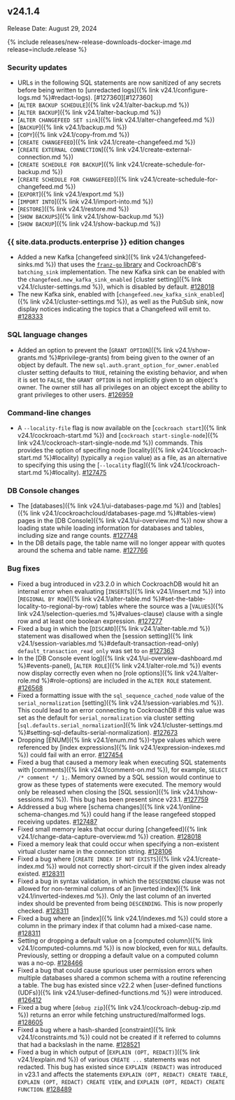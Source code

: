 ## v24.1.4

Release Date: August 29, 2024

{% include releases/new-release-downloads-docker-image.md release=include.release %}

<h3 id="v24-1-4-security-updates">Security updates</h3>

- URLs in the following SQL statements are now sanitized of any secrets before being written to [unredacted logs]({% link v24.1/configure-logs.md %}#redact-logs). [#127360][#127360]
- [`ALTER BACKUP SCHEDULE`]({% link v24.1/alter-backup.md %})
- [`ALTER BACKUP`]({% link v24.1/alter-backup.md %})
- [`ALTER CHANGEFEED SET sink`]({% link v24.1/alter-changefeed.md %})
- [`BACKUP`]({% link v24.1/backup.md %})
- [`COPY`]({% link v24.1/copy-from.md %})
- [`CREATE CHANGEFEED`]({% link v24.1/create-changefeed.md %})
- [`CREATE EXTERNAL CONNECTION`]({% link v24.1/create-external-connection.md %})
- [`CREATE SCHEDULE FOR BACKUP`]({% link v24.1/create-schedule-for-backup.md %})
- [`CREATE SCHEDULE FOR CHANGEFEED`]({% link v24.1/create-schedule-for-changefeed.md %})
- [`EXPORT`]({% link v24.1/export.md %})
- [`IMPORT INTO`]({% link v24.1/import-into.md %})
- [`RESTORE`]({% link v24.1/restore.md %})
- [`SHOW BACKUPS`]({% link v24.1/show-backup.md %})
- [`SHOW BACKUP`]({% link v24.1/show-backup.md %})

<h3 id="v24-1-4-{{-site.data.products.enterprise-}}-edition-changes">{{ site.data.products.enterprise }} edition changes</h3>

- Added a new Kafka [changefeed sink]({% link v24.1/changefeed-sinks.md %}) that uses the [`franz-go` library](https://github.com/twmb/franz-go) and CockroachDB's `batching_sink` implementation. The new Kafka sink can be enabled with the `changefeed.new_kafka_sink_enabled` [cluster setting]({% link v24.1/cluster-settings.md %}), which is disabled by default. [#128018][#128018]
- The new Kafka sink, enabled with [`changefeed.new_kafka_sink_enabled`]({% link v24.1/cluster-settings.md %}), as well as the PubSub sink, now display notices indicating the topics that a Changefeed will emit to. [#128333][#128333]

<h3 id="v24-1-4-sql-language-changes">SQL language changes</h3>

- Added an option to prevent the [`GRANT OPTION`]({% link v24.1/show-grants.md %}#privilege-grants) from being given to the owner of an object by default. The new `sql.auth.grant_option_for_owner.enabled` cluster setting defaults to `TRUE`, retaining the existing behavior, and when it is set to `FALSE`, the `GRANT OPTION` is not implicitly given to an object's owner. The owner still has all privileges on an object except the ability to grant privileges to other users. [#126959][#126959]

<h3 id="v24-1-4-command-line-changes">Command-line changes</h3>

- A `--locality-file` flag is now available on the [`cockroach start`]({% link v24.1/cockroach-start.md %}) and [`cockroach start-single-node`]({% link v24.1/cockroach-start-single-node.md %}) commands. This provides the option of specifing node [locality]({% link v24.1/cockroach-start.md %}#locality) (typically a `region` value) as a file, as an alternative to specifying this using the [`--locality` flag]({% link v24.1/cockroach-start.md %}#locality). [#127475][#127475]

<h3 id="v24-1-4-db-console-changes">DB Console changes</h3>

- The [databases]({% link v24.1/ui-databases-page.md %}) and [tables]({% link v24.1/cockroachcloud/databases-page.md %}#tables-view) pages in the [DB Console]({% link v24.1/ui-overview.md %}) now show a loading state while loading information for databases and tables, including size and range counts. [#127748][#127748]
- In the DB details page, the table name will no longer appear with quotes around the schema and table name. [#127766][#127766]

<h3 id="v24-1-4-bug-fixes">Bug fixes</h3>

- Fixed a bug introduced in v23.2.0 in which CockroachDB would hit an internal error when evaluating [`INSERT`s]({% link v24.1/insert.md %}) into [`REGIONAL BY ROW`]({% link v24.1/alter-table.md %}#set-the-table-locality-to-regional-by-row) tables where the source was a [`VALUES`]({% link v24.1/selection-queries.md %}#values-clause) clause with a single row and at least one boolean expression. [#127277][#127277]
- Fixed a bug in which the [`DISCARD`]({% link v24.1/alter-table.md %}) statement was disallowed when the [session setting]({% link v24.1/session-variables.md %}#default-transaction-read-only) `default_transaction_read_only` was set to `on` [#127363][#127363]
- In the [DB Console event log]({% link v24.1/ui-overview-dashboard.md %}#events-panel), [`ALTER ROLE`]({% link v24.1/alter-role.md %}) events now display correctly even when no [role options]({% link v24.1/alter-role.md %}#role-options) are included in the `ALTER ROLE` statement. [#126568][#126568]
- Fixed a formatting issue with the `sql_sequence_cached_node` value of the `serial_normalization` [setting]({% link v24.1/session-variables.md %}). This could lead to an error connecting to CockroachDB if this value was set as the default for `serial_normalization` via cluster setting [`sql.defaults.serial_normalization`]({% link v24.1/cluster-settings.md %}#setting-sql-defaults-serial-normalization). [#127673][#127673]
- Dropping [ENUM]({% link v24.1/enum.md %})-type values which were referenced by [index expressions]({% link v24.1/expression-indexes.md %}) could fail with an error. [#127454][#127454]
- Fixed a bug that caused a memory leak when executing SQL statements with [comments]({% link v24.1/comment-on.md %}), for example, `SELECT /* comment */ 1;`. Memory owned by a SQL session would continue to grow as these types of statements were executed. The memory would only be released when closing the [SQL session]({% link v24.1/show-sessions.md %}). This bug has been present since v23.1. [#127759][#127759]
- Addressed a bug where [schema changes]({% link v24.1/online-schema-changes.md %}) could hang if the lease rangefeed stopped receiving updates. [#127487][#127487]
- Fixed small memory leaks that occur during [changefeed]({% link v24.1/change-data-capture-overview.md %}) creation. [#128018][#128018]
- Fixed a memory leak that could occur when specifying a non-existent virtual cluster name in the connection string. [#128106][#128106]
- Fixed a bug where [`CREATE INDEX IF NOT EXISTS`]({% link v24.1/create-index.md %}) would not correctly short-circuit if the given index already existed. [#128311][#128311]
- Fixed a bug in syntax validation, in which the `DESCENDING` clause was not allowed for non-terminal columns of an [inverted index]({% link v24.1/inverted-indexes.md %}). Only the last column of an inverted index should be prevented from being `DESCENDING`. This is now properly checked. [#128311][#128311]
- Fixed a bug where an [index]({% link v24.1/indexes.md %}) could store a column in the primary index if that column had a mixed-case name.  [#128311][#128311]
- Setting or dropping a default value on a [computed column]({% link v24.1/computed-columns.md %}) is now blocked, even for `NULL` defaults. Previously, setting or dropping a default value on a computed column was a no-op. [#128466][#128466]
- Fixed a bug that could cause spurious user permission errors when multiple databases shared a common schema with a routine referencing a table. The bug has existed since v22.2 when [user-defined functions (UDFs)]({% link v24.1/user-defined-functions.md %}) were introduced. [#126412][#126412]
- Fixed a bug where [`debug zip`]({% link v24.1/cockroach-debug-zip.md %}) returns an error while fetching unstructured/malformed logs. [#128605][#128605]
- Fixed a bug where a hash-sharded [constraint]({% link v24.1/constraints.md %}) could not be created if it referred to columns that had a backslash in the name. [#128521][#128521]
- Fixed a bug in which output of [`EXPLAIN (OPT, REDACT)`]({% link v24.1/explain.md %}) of various `CREATE ...` statements was not redacted. This bug has existed since `EXPLAIN (REDACT)` was introduced in v23.1 and affects the statements `EXPLAIN (OPT, REDACT) CREATE TABLE`, `EXPLAIN (OPT, REDACT) CREATE VIEW`, and `EXPLAIN (OPT, REDACT) CREATE FUNCTION`. [#128489][#128489]

[#126412]: https://github.com/cockroachdb/cockroach/pull/126412
[#126568]: https://github.com/cockroachdb/cockroach/pull/126568
[#126959]: https://github.com/cockroachdb/cockroach/pull/126959
[#127277]: https://github.com/cockroachdb/cockroach/pull/127277
[#127363]: https://github.com/cockroachdb/cockroach/pull/127363
[#127390]: https://github.com/cockroachdb/cockroach/pull/127390
[#127454]: https://github.com/cockroachdb/cockroach/pull/127454
[#127475]: https://github.com/cockroachdb/cockroach/pull/127475
[#127487]: https://github.com/cockroachdb/cockroach/pull/127487
[#127506]: https://github.com/cockroachdb/cockroach/pull/127506
[#127637]: https://github.com/cockroachdb/cockroach/pull/127637
[#127673]: https://github.com/cockroachdb/cockroach/pull/127673
[#127748]: https://github.com/cockroachdb/cockroach/pull/127748
[#127759]: https://github.com/cockroachdb/cockroach/pull/127759
[#127766]: https://github.com/cockroachdb/cockroach/pull/127766
[#128018]: https://github.com/cockroachdb/cockroach/pull/128018
[#128106]: https://github.com/cockroachdb/cockroach/pull/128106
[#128185]: https://github.com/cockroachdb/cockroach/pull/128185
[#128189]: https://github.com/cockroachdb/cockroach/pull/128189
[#128311]: https://github.com/cockroachdb/cockroach/pull/128311
[#128324]: https://github.com/cockroachdb/cockroach/pull/128324
[#128333]: https://github.com/cockroachdb/cockroach/pull/128333
[#128348]: https://github.com/cockroachdb/cockroach/pull/128348
[#128466]: https://github.com/cockroachdb/cockroach/pull/128466
[#128489]: https://github.com/cockroachdb/cockroach/pull/128489
[#128521]: https://github.com/cockroachdb/cockroach/pull/128521
[#128605]: https://github.com/cockroachdb/cockroach/pull/128605
[#128625]: https://github.com/cockroachdb/cockroach/pull/128625
[170656f4a]: https://github.com/cockroachdb/cockroach/commit/170656f4a
[3b9f14556]: https://github.com/cockroachdb/cockroach/commit/3b9f14556
[633a858c9]: https://github.com/cockroachdb/cockroach/commit/633a858c9
[656dc596e]: https://github.com/cockroachdb/cockroach/commit/656dc596e
[b5560ebc1]: https://github.com/cockroachdb/cockroach/commit/b5560ebc1
[d0337dc3d]: https://github.com/cockroachdb/cockroach/commit/d0337dc3d
[eefaac961]: https://github.com/cockroachdb/cockroach/commit/eefaac961
[f04d25e57]: https://github.com/cockroachdb/cockroach/commit/f04d25e57
